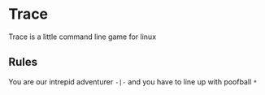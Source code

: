 # Trace
Trace is a little command line game for linux
## Rules
You are our intrepid adventurer ``-|-`` and you have to line up with poofball ``*``